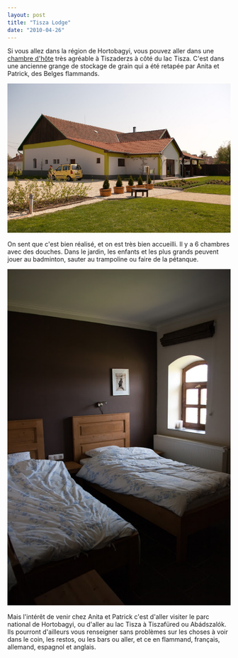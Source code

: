 ```yaml
---
layout: post
title: "Tisza Lodge"
date: "2010-04-26"
---
```


Si vous allez dans la région de Hortobagyi, vous pouvez aller dans une [chambre d'hôte](http://www.tiszalodge.com/) très agréable à Tiszaderzs à côté du lac Tisza. C'est dans une ancienne grange de stockage de grain qui a été retapée par Anita et Patrick, des Belges flammands.

![](/images/IMGP8378.jpg)

On sent que c'est bien réalisé, et on est très bien accueilli. Il y a 6 chambres avec des douches. Dans le jardin, les enfants et les plus grands peuvent jouer au badminton, sauter au trampoline ou faire de la pétanque.

![](/images/IMGP8381.jpg)

Mais l'intérêt de venir chez Anita et Patrick c'est d'aller visiter le parc national de Hortobagyi, ou d'aller au lac Tisza à Tiszafüred ou Abádszalók. Ils pourront d'ailleurs vous renseigner sans problèmes sur les choses à voir dans le coin, les restos, ou les bars ou aller, et ce en flammand, français, allemand, espagnol et anglais.
